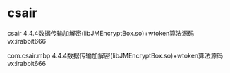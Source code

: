 # csair
csair 4.4.4数据传输加解密(libJMEncryptBox.so)+wtoken算法源码   vx:irabbit666

com.csair.mbp 4.4.4数据传输加解密(libJMEncryptBox.so)+wtoken算法源码   vx:irabbit666
